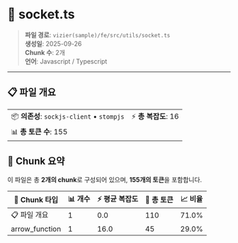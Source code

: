 # 📄 socket.ts

> **파일 경로**: `vizier(sample)/fe/src/utils/socket.ts`  
> **생성일**: 2025-09-26  
> **Chunk 수**: 2개  
> **언어**: Javascript / Typescript
---


## 📋 파일 개요

| | |
|--|--|
| 📦 **의존성**: `sockjs-client` • `stompjs` | ⚡ **총 복잡도**: 16 |
| 📊 **총 토큰 수**: 155 |  |






## 🧩 Chunk 요약

이 파일은 총 **2개의 chunk**로 구성되어 있으며, **155개의 토큰**을 포함합니다.

| 🧩 Chunk 타입 | 📊 개수 | ⚡ 평균 복잡도 | 📝 총 토큰 | 📈 비율 |
|---------------|--------|-------------|----------|--------|
| 📋 파일 개요 | 1 | 0.0 | 110 | 71.0% |
| arrow_function | 1 | 16.0 | 45 | 29.0% |

